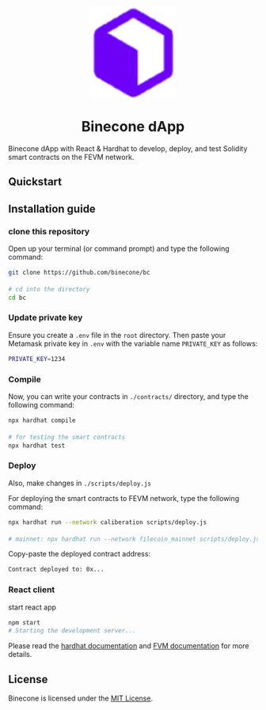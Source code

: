 <p align="center">
    <img align="center" src="/src/logo.png" width="175"></img>
</p>

<h1 align="center">Binecone dApp</h1>

Binecone dApp with React & Hardhat to develop, deploy, and test Solidity smart contracts on the FEVM network.

## Quickstart

<!-- <div align="center">
  <img src="/demo.gif" />
</div> -->

## Installation guide

### clone this repository

Open up your terminal (or command prompt) and type the following command:

```sh
git clone https://github.com/binecone/bc

# cd into the directory
cd bc
```


### Update private key

Ensure you create a `.env` file in the `root` directory. Then paste your Metamask private key in `.env` with the variable name `PRIVATE_KEY` as follows:

```sh
PRIVATE_KEY=1234
```

### Compile

Now, you can write your contracts in `./contracts/` directory, and type the following command:

```sh
npx hardhat compile

# for testing the smart contracts
npx hardhat test
```


### Deploy

Also, make changes in `./scripts/deploy.js`

For deploying the smart contracts to FEVM network, type the following command:

```sh
npx hardhat run --network caliberation scripts/deploy.js

# mainnet: npx hardhat run --network filecoin_mainnet scripts/deploy.js
```

Copy-paste the deployed contract address:

```sh
Contract deployed to: 0x...
```

### React client

start react app

```sh
npm start
# Starting the development server...
```

Please read the [hardhat documentation](https://hardhat.org/hardhat-runner/docs/getting-started#quick-start) and [FVM documentation](https://docs.filecoin.io/developers/smart-contracts/filecoin-virtual-machine/) for more details.

## License

Binecone is licensed under the [MIT License](https://github.com/akhileshthite/create-fvm-dapp/blob/main/LICENSE).

